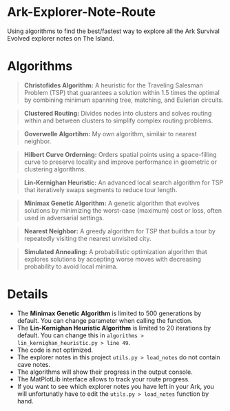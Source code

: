 # Ark-Explorer-Note-Route  
Using algorithms to find the best/fastest way to explore all the Ark Survival Evolved explorer notes on The Island.  

# Algorithms  
>**Christofides Algorithm:** A heuristic for the Traveling Salesman Problem (TSP) that guarantees a solution within 1.5 times the optimal by combining minimum spanning tree, matching, and Eulerian circuits.  

>**Clustered Routing:** Divides nodes into clusters and solves routing within and between clusters to simplify complex routing problems.  

>**Goverwelle Algortihm:** My own algorithm, similair to nearest neighbor.  

>**Hilbert Curve Orderning:** Orders spatial points using a space-filling curve to preserve locality and improve performance in geometric or clustering algorithms.  

>**Lin-Kernighan Heuristic:** An advanced local search algorithm for TSP that iteratively swaps segments to reduce tour length.  

>**Minimax Genetic Algorithm:** A genetic algorithm that evolves solutions by minimizing the worst-case (maximum) cost or loss, often used in adversarial settings.  

>**Nearest Neighbor:** A greedy algorithm for TSP that builds a tour by repeatedly visiting the nearest unvisited city.  

>**Simulated Annealing:** A probabilistic optimization algorithm that explores solutions by accepting worse moves with decreasing probability to avoid local minima.  

# Details
- The **Minimax Genetic Algorithm** is limited to 500 generations by default. You can change parameter when calling the function.  
- The **Lin-Kernighan Heuristic Algorithm** is limited to 20 iterations by default. You can change this in `algorithms > lin_kernighan_heuristic.py > line 49`.  
- The code is not optimized.  
- The explorer notes in this project `utils.py > load_notes` do not contain cave notes.  
- The algorithms will show their progress in the output console.  
- The MatPlotLib interface allows to track your route progress.  
- If you want to see which explorer notes you have left in your Ark, you will unfortunatly have to edit the `utils.py > load_notes` function by hand.  